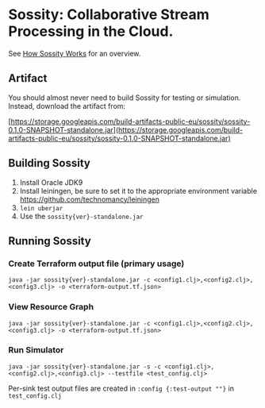 # Sossity: Collaborative Stream Processing in the Cloud.


See [How Sossity Works](https://github.com/22Acacia/sossity/wiki/How-Sossity-Works) for an overview.

## Artifact

You should almost never need to build Sossity for testing or simulation. Instead, download the artifact from:

[https://storage.googleapis.com/build-artifacts-public-eu/sossity/sossity-0.1.0-SNAPSHOT-standalone.jar](https://storage.googleapis.com/build-artifacts-public-eu/sossity/sossity-0.1.0-SNAPSHOT-standalone.jar)


## Building Sossity



1. Install Oracle JDK9
1. Install leiningen, be sure to set it to the appropriate environment variable https://github.com/technomancy/leiningen
1. `lein uberjar`
1. Use the `sossity{ver}-standalone.jar`


## Running Sossity

### Create Terraform output file (primary usage)

`java -jar sossity{ver}-standalone.jar -c <config1.clj>,<config2.clj>,<config3.clj> -o <terraform-output.tf.json>`

### View Resource Graph

`java -jar sossity{ver}-standalone.jar -c <config1.clj>,<config2.clj>,<config3.clj> -o <terraform-output.tf.json>`

### Run Simulator

`java -jar sossity{ver}-standalone.jar -s -c <config1.clj>,<config2.clj>,<config3.clj> --testfile <test_config.clj>`

Per-sink test output files are created in  `:config {:test-output ""}` in `test_config.clj`
